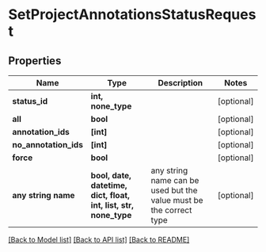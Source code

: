 # SetProjectAnnotationsStatusRequest


## Properties
Name | Type | Description | Notes
------------ | ------------- | ------------- | -------------
**status_id** | **int, none_type** |  | [optional] 
**all** | **bool** |  | [optional] 
**annotation_ids** | **[int]** |  | [optional] 
**no_annotation_ids** | **[int]** |  | [optional] 
**force** | **bool** |  | [optional] 
**any string name** | **bool, date, datetime, dict, float, int, list, str, none_type** | any string name can be used but the value must be the correct type | [optional]

[[Back to Model list]](../README.md#documentation-for-models) [[Back to API list]](../README.md#documentation-for-api-endpoints) [[Back to README]](../README.md)


